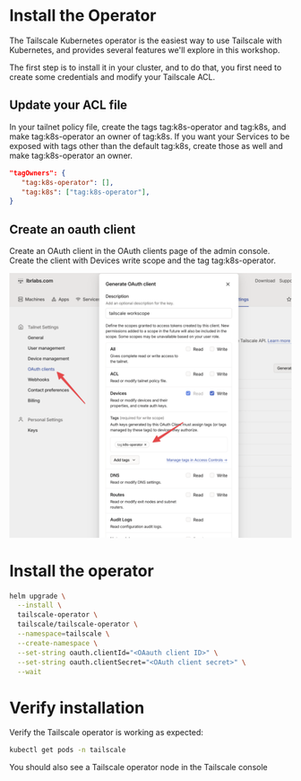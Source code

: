 # Install the Operator

The Tailscale Kubernetes operator is the easiest way to use Tailscale with Kubernetes, and provides several features we'll explore in this workshop.

The first step is to install it in your cluster, and to do that, you first need to create some credentials and modify your Tailscale ACL.

## Update your ACL file

In your tailnet policy file, create the tags tag:k8s-operator and tag:k8s, and make tag:k8s-operator an owner of tag:k8s. If you want your Services to be exposed with tags other than the default tag:k8s, create those as well and make tag:k8s-operator an owner.

```json
"tagOwners": {
   "tag:k8s-operator": [],
   "tag:k8s": ["tag:k8s-operator"],
}
```

## Create an oauth client

Create an OAuth client in the OAuth clients page of the admin console. Create the client with Devices write scope and the tag tag:k8s-operator.

![oauth](./img/oauth.png)


# Install the operator

```bash
helm upgrade \
  --install \
  tailscale-operator \
  tailscale/tailscale-operator \
  --namespace=tailscale \
  --create-namespace \
  --set-string oauth.clientId="<OAauth client ID>" \
  --set-string oauth.clientSecret="<OAuth client secret>" \
  --wait
```

# Verify installation

Verify the Tailscale operator is working as expected:

```bash
kubectl get pods -n tailscale
```

You should also see a Tailscale operator node in the Tailscale console